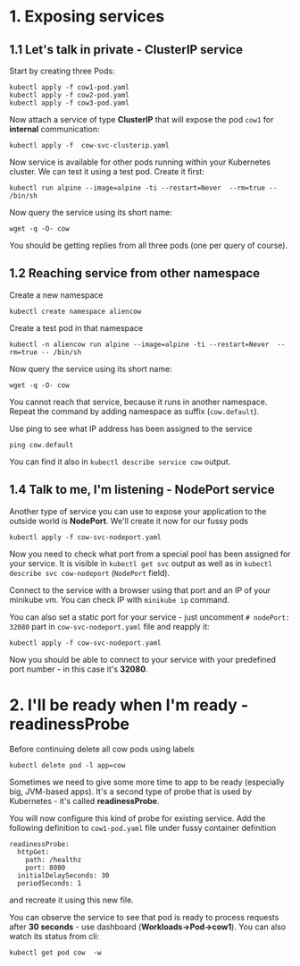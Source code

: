 # 1. Exposing services

## 1.1 Let's talk in private - ClusterIP service

Start by creating three Pods:

```
kubectl apply -f cow1-pod.yaml
kubectl apply -f cow2-pod.yaml
kubectl apply -f cow3-pod.yaml
```

Now attach a service of type **ClusterIP** that will expose the pod `cow1` for **internal** communication:

```
kubectl apply -f  cow-svc-clusterip.yaml
```

Now service is available for other pods running within your Kubernetes cluster. We can test it using a test pod. Create it first:

```
kubectl run alpine --image=alpine -ti --restart=Never  --rm=true -- /bin/sh
```

Now query the service using its short name:

```
wget -q -O- cow
```

You should be getting replies from all three pods (one per query of course).

## 1.2 Reaching service from other namespace

Create a new namespace

```
kubectl create namespace aliencow
```

Create a test pod in that namespace

```
kubectl -n aliencow run alpine --image=alpine -ti --restart=Never  --rm=true -- /bin/sh
```

Now query the service using its short name:

```
wget -q -O- cow
```

You cannot reach that service, because it runs in another namespace. Repeat the command by adding namespace as suffix (`cow.default`).


Use ping to see what IP address has been assigned to the service

```
ping cow.default
```

You can find it also in `kubectl describe service cow` output.

## 1.4 Talk to me, I'm listening - NodePort service

Another type of service you can use to expose your application to the outside world is **NodePort**. We'll create it now for our fussy pods

```
kubectl apply -f cow-svc-nodeport.yaml
```

Now you need to check what port from a special pool has been assigned for your service. It is visible in `kubectl get svc` output as well as in `kubectl describe svc cow-nodeport` (`NodePort` field).


Connect to the service with a browser using that port and an IP of your minikube vm. You can check IP with `minikube ip` command.

You can also set a static port for your service - just uncomment `# nodePort: 32080` part in `cow-svc-nodeport.yaml` file and reapply it:

```
kubectl apply -f cow-svc-nodeport.yaml
```

Now you should be able to connect to your service with your predefined port number - in this case it's **32080**.


# 2. I'll be ready when I'm ready - readinessProbe

Before continuing delete all cow pods using labels

```
kubectl delete pod -l app=cow
```

Sometimes we need to give some more time to app to be ready (especially big, JVM-based apps). It's a second type of probe that is used by Kubernetes - it's called **readinessProbe**.

You will now configure this kind of probe for existing service. Add the following definition to `cow1-pod.yaml` file under fussy container definition

```
readinessProbe:
  httpGet:
    path: /healthz
    port: 8080
  initialDelaySeconds: 30
  periodSeconds: 1
```

and recreate it using this new file.

You can observe the service to see that pod is ready to process requests after **30 seconds** - use dashboard (**Workloads->Pod->cow1**). You can also watch its status from cli:

```
kubectl get pod cow  -w
```
